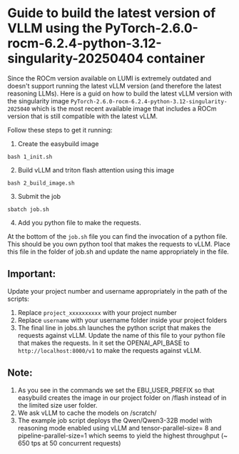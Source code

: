 # Guide to build the latest version of VLLM using the PyTorch-2.6.0-rocm-6.2.4-python-3.12-singularity-20250404 container 

Since the ROCm version available on LUMI is extremely outdated and doesn't support running the latest vLLM version (and therefore the latest reasoning LLMs). Here is a guid on how to build the latest vLLM version with the singularity image `PyTorch-2.6.0-rocm-6.2.4-python-3.12-singularity-2025040` which is the most recent available image that includes a ROCm version that is still compatible with the latest vLLM.

Follow these steps to get it running:

1. Create the easybuild image

```bash 1_init.sh```

2. Build vLLM and triton flash attention using this image

```bash 2_build_image.sh```

3. Submit the job

```sbatch job.sh```


4. Add you python file to make the requests.

At the bottom of the `job.sh` file you can find the invocation of a python file. This should be you own python tool that makes the requests to vLLM. Place this file in the folder of job.sh and update the name appropriately in the file.

## Important:
Update your project number and username appropriately in the path of the scripts:
1. Replace `project_xxxxxxxxxx` with your project number
2. Replace `username` with your username folder inside your project folders
3. The final line in jobs.sh launches the python script that makes the requests against vLLM. Update the name of this file to your python file that makes the requests. In it set the OPENAI_API_BASE to `http://localhost:8000/v1` to make the requests against vLLM.

## Note:
1. As you see in the commands we set the EBU_USER_PREFIX so that easybuild creates the image in our project folder on /flash instead of in the limited size user folder.
2. We ask vLLM to cache the models on /scratch/ 
3. The example job script deploys the Qwen/Qwen3-32B model with reasoning mode enabled using vLLM and tensor-parallel-size= 8 and pipeline-parallel-size=1 which seems to yield the highest throughput (~ 650 tps at 50 concurrent requests)